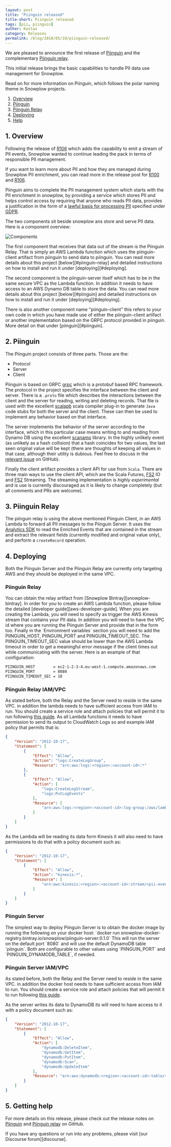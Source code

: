 ```yaml
---
layout: post
title: "Piinguin released"
title-short: Piinguin released
tags: [pii, piinguin]
author: Kostas
category: Releases
permalink: /blog/2018/05/10/piinguin-released/
---
```


We are pleased to announce the first release of [Piinguin][release-notes] and the complementary [Piinguin relay][relay-release-notes].

This initial release brings the basic capabilities to handle PII data use management for Snowplow.

Read on for more information on Piinguin, which follows the polar naming theme in Snowplow projects.

<!--more-->

1. [Overview](#overview)
2. [Piinguin](#piinguin)
3. [Piinguin Relay](#piinguin-relay)
4. [Deploying](#deploying)
5. [Help](#help)

<h2 id="#overview"> 1. Overview </h2>

Following the release of [R106][acropolis-blog-post] which adds the capability to emit a stream of PII events, Snowplow wanted to continue leading the pack in terms of responsible PII management.

If you want to learn more about PII and how they are managed during Snowplow PII enrichment, you can read more in the release post for [R100][epidaurus-blog-post] and [R106][acropolis-blog-post].

Piinguin aims to complete the PII management system which starts with the PII enrichment in snowplow, by providing a service which stores PII and helps control access by requiring that anyone who reads PII data, provides a justification in the form of a [lawful basis for processing PII][lawful-basis-ico] specified under [GDPR][gdpr-eu].

The two components sit beside snowplow ans store and serve PII data. Here is a component overview:

![Components][components-overview]

The first component that receives that data out of the stream is the Piinguin Relay. That is simply an AWS Lambda function which uses the piinguin-client artifact from piinguin to send data to piinguin. You can read more details about this project [below][#piinguin-relay] and detailed instructions on how to install and run it under [deploying][#deploying].

The second component is the piinguin-server itself which has to be in the same secure VPC as the Lambda function. In addition it needs to have access to an AWS Dynamo DB table to store the data. You can read more details about this project [below][#piinguin] and detailed instructions on how to install and run it under [deploying][#deploying].

There is also another component name "piinguin-client" this refers to your own code in which you have made use of either the piinguin-client artifact or another implementation based on the GRPC protocol provided in piinguin. More detail on that under [piinguin][#piinguin].

<h2 id="#piinguin"> 2. Piinguin </h2>

The Piinguin project consists of three parts. Those are the:

* Protocol
* Server
* Client

Piinguin is based on GRPC [grpc] which is a protobuf based RPC framework. The protocol in the project specifies the interface between the client and server. There is a `.proto` file which describes the interactions between the client and the server for reading, writing and deleting records. That file is used with the excellent [scalapb][scalapb] scala compiler plug-in to generate `Java` code stubs for both the server and the client. These can then be used to implement any behavior based on that interface.

The server implements the behavior of the server according to the interface, which in this particular case means writing to and reading from Dynamo DB using the excellent [scanamo][scanamo] library. In the highly unlikely event (as unlikely as a hash collision) that a hash coincides for two values, the last seen original value will be kept (there are thoughts of keeping all values in that case, although their utility is dubious. Feel free to discuss in the [relevant issue][collision-issue] on GitHub).

Finally the client artifact provides a client API for use from `Scala`. There are three main ways to use the client API, which are the Scala Futures, [FS2][fs2] IO and [FS2][fs2] Streaming. The streaming implementation is *highly experimental* and is use is currently discouraged as it is likely to change completely (but all comments and PRs are welcome).

<h2 id="#piinguin-relay"> 3. Piinguin Relay </h2>

The piinguin relay is using the above mentioned Piinguin Client, in an AWS Lambda to forward all PII messages to the Piinguin Server. It uses the [Analytics SDK][analytics-sdk] to read the Enriched Events that are contained in the stream and extract the relevant fields (currently modified and original value only), and perform a `createRecord` operation.

<h2 id="#deploying"> 4. Deploying </h2>

Both the Piinguin Server and the Piinguin Relay are currently only targeting AWS and they should be deployed in the same VPC.

<h3 id="#deploying-relay"> Piinguin Relay </h3>
You can obtain the relay artifact from [Snowplow Bintray][snowplow-bintray]. In order for you to create an AWS Lambda function, please follow the detailed [developer guide][aws-developer-guide]. When you are creating the Lambda, you will need to specify as trigger the AWS Kinesis stream that contains your PII data. In addition you will need to have the VPC id where you are running the Piinguin Server and provide that in the form too. Finally in the `Environment variables` section you will need to add the PIINGUIN_HOST, PIINGUIN_PORT and PIINGUIN_TIMEOUT_SEC. The PIINGUIN_TIMEOUT_SEC value should be lower than the AWS Lambda timeout in order to get a meaningful error message if the client times out while communicating with the server. Here is an example of that configuration:

```bash
PIINGUIN_HOST        = ec2-1-2-3-4.eu-west-1.compute.amazonaws.com
PIINGUIN_PORT        = 8080
PIINGUIN_TIMEOUT_SEC = 10
```

<h3 id="#relay-iam-policy"> Piinguin Relay IAM/VPC </h3>

As stated before, both the Relay and the Server need to reside in the same VPC. in addition the lambda needs to have sufficient access from IAM to run. You should create a service role and attach policies that will permit it to run following [this guide][role-creation]. As all Lambda functions it needs to have permission to send its output to CloudWatch Logs so and example IAM policy that permits that is:

```json
{
    "Version": "2012-10-17",
    "Statement": [
        {
            "Effect": "Allow",
            "Action": "logs:CreateLogGroup",
            "Resource": "arn:aws:logs:<region>:<account-id>:*"
        },
        {
            "Effect": "Allow",
            "Action": [
                "logs:CreateLogStream",
                "logs:PutLogEvents"
            ],
            "Resource": [
                "arn:aws:logs:<region>:<account-id>:log-group:/aws/lambda/piinguin-relay:*"
            ]
        }
    ]
}
```

As the Lambda will be reading its data form Kinesis it will also need to have permissions to do that with a policy document such as:

```json
{
    "Version": "2012-10-17",
    "Statement": [
        {
            "Effect": "Allow",
            "Action": "kinesis:*",
            "Resource": [
                "arn:aws:kinesis:<region>:<account-id>:stream/<pii-events-stream-name>"
            ]
        }
    ]
}
```

<h3 id="#deploying-piinguin"> Piinguin Server </h3>
The simplest way to deploy Piinguin Server is to obtain the docker image by running the following on your docker host:
`docker run snowplow-docker-registry.bintray.io/snowplow/piinguin-server:0.1.0`
This will run the server on the default port `8080` and will use the default DynamoDB table `piinguin`. Both are configurable to other values using `PIINGUIN_PORT` and `PIINGUIN_DYNAMODB_TABLE`, if needed.

<h3 id="#piinguin-iam-policy"> Piinguin Server IAM/VPC </h3>

As stated before, both the Relay and the Server need to reside in the same VPC. in addition the docker host needs to have sufficient access from IAM to run. You should create a service role and attach policies that will permit it to run following [this guide][role-creation].

As the server writes its data to DynamoDB its will need to have access to it with a policy document such as:

```json
{
    "Version": "2012-10-17",
    "Statement": [
        {
            "Effect": "Allow",
            "Action": [
                "dynamodb:DeleteItem",
                "dynamodb:GetItem",
                "dynamodb:PutItem",
                "dynamodb:Scan",
                "dynamodb:UpdateItem"
            ],
            "Resource": "arn:aws:dynamodb:<region>:<account-id>:table/<table-name>"
        }
    ]
}
```

<h2 id="#help"> 5. Getting help </h2>

For more details on this release, please check out the release notes on [Piinguin][release-notes] and [Piinguin relay][relay-release-notes] on GitHub.

If you have any questions or run into any problems, please visit [our Discourse forum][discourse].

[release-notes]: https://github.com/snowplow-incubator/piinguin/releases/tag/0.1.0
[relay-release-notes]: https://github.com/snowplow-incubator/snowplow-piinguin-relay/releases/tag/0.1.0
[epidaurus-blog-post]: https://snowplowanalytics.com/blog/2018/02/27/snowplow-r100-epidaurus-released-with-pii-pseudonymization-support/
[lawful-basis-ico]: https://ico.org.uk/for-organisations/guide-to-the-general-data-protection-regulation-gdpr/lawful-basis-for-processing/#ib3
[gdpr-eu]: https://www.eugdpr.org/
[components-overview]: /assets/img/blog/2018/05/diagram.png
[grpc]: https://grpc.io/
[scalapb]: https://github.com/thesamet/sbt-protoc
[scanamo]: https://www.scanamo.org/
[fs2]: https://github.com/functional-streams-for-scala/fs2
[analytics-sdk]: https://github.com/snowplow/snowplow/wiki/Snowplow-Analytics-SDK
[collision-issue]: https://github.com/snowplow-incubator/piinguin/issues/8
[aws-developer-guide]: https://docs.aws.amazon.com/lambda/latest/dg/welcome.html
[role-creation]: https://docs.aws.amazon.com/IAM/latest/UserGuide/id_roles_create_for-service.html

<!--*UPDATE ME*-->
[acropolis-blog-post]: https://snowplowanalytics.com/blog/2018/05/10/snowplow-r106-acropolis
[snowplow-bintray]: https://bintray.com/snowplow/snowplow-generic/snowplow-piinguin-relay
